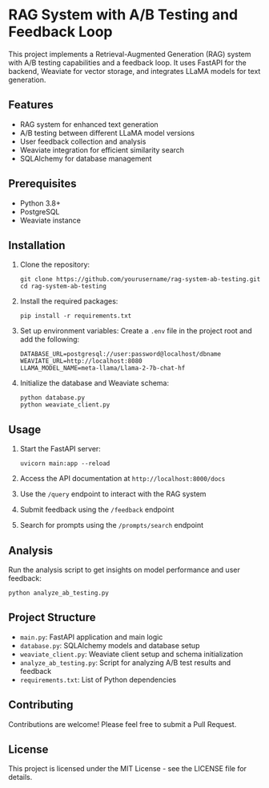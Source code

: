# RAG System with A/B Testing and Feedback Loop

This project implements a Retrieval-Augmented Generation (RAG) system with A/B testing capabilities and a feedback loop. It uses FastAPI for the backend, Weaviate for vector storage, and integrates LLaMA models for text generation.

## Features

- RAG system for enhanced text generation
- A/B testing between different LLaMA model versions
- User feedback collection and analysis
- Weaviate integration for efficient similarity search
- SQLAlchemy for database management

## Prerequisites

- Python 3.8+
- PostgreSQL
- Weaviate instance

## Installation

1. Clone the repository:
   ```
   git clone https://github.com/yourusername/rag-system-ab-testing.git
   cd rag-system-ab-testing
   ```

2. Install the required packages:
   ```
   pip install -r requirements.txt
   ```

3. Set up environment variables:
   Create a `.env` file in the project root and add the following:
   ```
   DATABASE_URL=postgresql://user:password@localhost/dbname
   WEAVIATE_URL=http://localhost:8080
   LLAMA_MODEL_NAME=meta-llama/Llama-2-7b-chat-hf
   ```

4. Initialize the database and Weaviate schema:
   ```
   python database.py
   python weaviate_client.py
   ```

## Usage

1. Start the FastAPI server:
   ```
   uvicorn main:app --reload
   ```

2. Access the API documentation at `http://localhost:8000/docs`

3. Use the `/query` endpoint to interact with the RAG system
4. Submit feedback using the `/feedback` endpoint
5. Search for prompts using the `/prompts/search` endpoint

## Analysis

Run the analysis script to get insights on model performance and user feedback:
```
python analyze_ab_testing.py
```

## Project Structure

- `main.py`: FastAPI application and main logic
- `database.py`: SQLAlchemy models and database setup
- `weaviate_client.py`: Weaviate client setup and schema initialization
- `analyze_ab_testing.py`: Script for analyzing A/B test results and feedback
- `requirements.txt`: List of Python dependencies

## Contributing

Contributions are welcome! Please feel free to submit a Pull Request.

## License

This project is licensed under the MIT License - see the LICENSE file for details.
